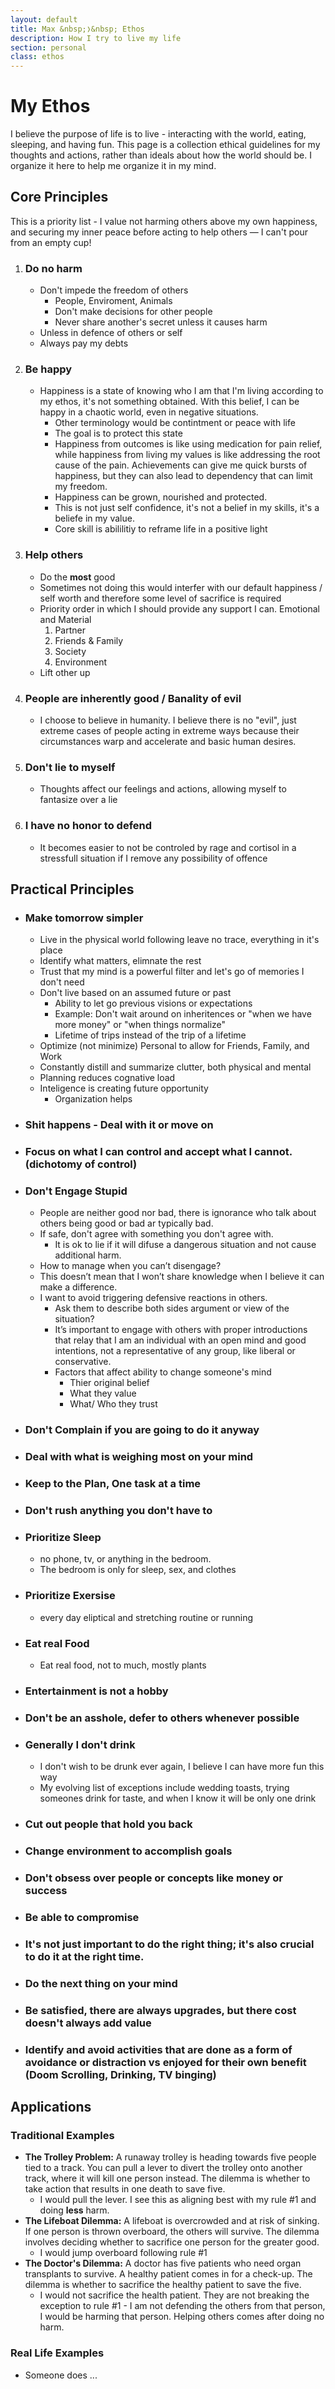 ```yaml
---
layout: default
title: Max &nbsp;❭&nbsp; Ethos
description: How I try to live my life
section: personal
class: ethos
---
```


<div class="article" markdown="1">

# My Ethos
I believe the purpose of life is to live - interacting with the world, eating, sleeping, and having fun. This page is a collection ethical guidelines for my thoughts and actions, rather than ideals about how the world should be. I organize it here to help me organize it in my mind.

## Core Principles
This is a priority list - I value not harming others above my own happiness, and securing my inner peace before acting to help others — I can't pour from an empty cup!
1. ### Do no harm
    * Don't impede the freedom of others
        * People, Enviroment, Animals
        * Don't make decisions for other people
        * Never share another's secret unless it causes harm
    * Unless in defence of others or self
    * Always pay my debts
2. ### Be happy
    * Happiness is a state of knowing who I am that I'm living according to my ethos, it's not something obtained. With this belief, I can be happy in a chaotic world, even in negative situations.
        * Other terminology would be contintment or peace with life
        * The goal is to protect this state
        * Happiness from outcomes is like using medication for pain relief, while happiness from living my values is like addressing the root cause of the pain. Achievements can give me quick bursts of happiness, but they can also lead to dependency that can limit my freedom.
        * Happiness can be grown, nourished and protected. 
        * This is not just self confidence, it's not a belief in my skills, it's a beliefe in my value.
        * Core skill is abililitiy to reframe life in a positive light
3. ### Help others
    * Do the **most** good
    * Sometimes not doing this would interfer with our default happiness / self worth and therefore some level of sacrifice is required
    * Priority order in which I should provide any support I can. Emotional and Material
        1. Partner
        2. Friends & Family
        3. Society
        4. Environment
    * Lift other up

4. ### People are inherently good / Banality of evil
    * I choose to believe in humanity. I believe there is no "evil", just extreme cases of people acting in extreme ways because their circumstances warp and accelerate and basic human desires.
5. ### Don't lie to myself
    * Thoughts affect our feelings and actions, allowing myself to fantasize over a lie
6. ### I have no honor to defend
    * It becomes easier to not be controled by rage and cortisol in a stressfull situation if I remove any possibility of offence

## Practical Principles
* ### Make tomorrow simpler
    * Live in the physical world following leave no trace, everything in it's place 
    * Identify what matters, elimnate the rest
    * Trust that my mind is a powerful filter and let's go of memories I don't need
    * Don't live based on an assumed future or past
        * Ability to let go previous visions or expectations
        * Example: Don't wait around on inheritences or "when we have more money" or "when things normalize"
        * Lifetime of trips instead of the trip of a lifetime
    * Optimize (not minimize) Personal to allow for Friends, Family, and Work
    * Constantly distill and summarize clutter, both physical and mental
    * Planning reduces cognative load
    * Inteligence is creating future opportunity
        * Organization helps
* ### Shit happens - Deal with it or move on
* ### Focus on what I can control and accept what I cannot. (dichotomy of control)
* ### Don't Engage Stupid
    * People are neither good nor bad, there is ignorance who talk about others being good or bad ar typically bad.
    * If safe, don't agree with something you don't agree with.
        * It is ok to lie if it will difuse a dangerous situation and not cause additional harm.
    * How to manage when you can’t disengage?
    * This doesn’t mean that I won’t share knowledge when I believe it can make a difference. 
    * I want to avoid triggering defensive reactions in others.
        * Ask them to describe both sides argument or view of the situation?
	    * It’s important to engage with others with proper introductions that relay that I am an individual with an open mind and good intentions, not a representative of any group, like liberal or conservative.
        * Factors that affect ability to change someone's mind
            * Thier original belief
            * What they value
            * What/ Who they trust
* ### Don't Complain if you are going to do it anyway
* ### Deal with what is weighing most on your mind
* ### Keep to the Plan, One task at a time
* ### Don't rush anything you don't have to
* ### Prioritize Sleep
    * no phone, tv, or anything in the bedroom.
    * The bedroom is only for sleep, sex, and clothes
* ### Prioritize Exersise
    * every day eliptical and stretching routine or running
* ### Eat real Food
    * Eat real food, not to much, mostly plants
* ### Entertainment is not a hobby
* ### Don't be an asshole, defer to others whenever possible
* ### Generally I don't drink
    * I don't wish to be drunk ever again, I believe I can have more fun this way
    * My evolving list of exceptions include wedding toasts, trying someones drink for taste, and when I know it will be only one drink
* ### Cut out people that hold you back
* ### Change environment to accomplish goals
* ### Don't obsess  over people or concepts like money or success
* ### Be able to compromise
* ### It's not just important to do the right thing; it's also crucial to do it at the right time.
* ### Do the next thing on your mind
* ### Be satisfied, there are always upgrades, but there cost doesn't always add value
* ### Identify and avoid activities that are done as a form of avoidance or distraction vs enjoyed for their own benefit (Doom Scrolling, Drinking, TV binging)

## Applications
### Traditional Examples
* **The Trolley Problem:** A runaway trolley is heading towards five people tied to a track. You can pull a lever to divert the trolley onto another track, where it will kill one person instead. The dilemma is whether to take action that results in one death to save five.
    * I would pull the lever. I see this as aligning best with my rule #1 and doing **less** harm.
* **The Lifeboat Dilemma:** A lifeboat is overcrowded and at risk of sinking. If one person is thrown overboard, the others will survive. The dilemma involves deciding whether to sacrifice one person for the greater good.
    * I would jump overboard following rule #1
* **The Doctor's Dilemma:** A doctor has five patients who need organ transplants to survive. A healthy patient comes in for a check-up. The dilemma is whether to sacrifice the healthy patient to save the five.
    * I would not sacrifice the health patient. They are not breaking the exception to rule #1 - I am not defending the others from that person, I would be harming that person. Helping others comes after doing no harm.

### Real Life Examples
* Someone does ...
</div>
